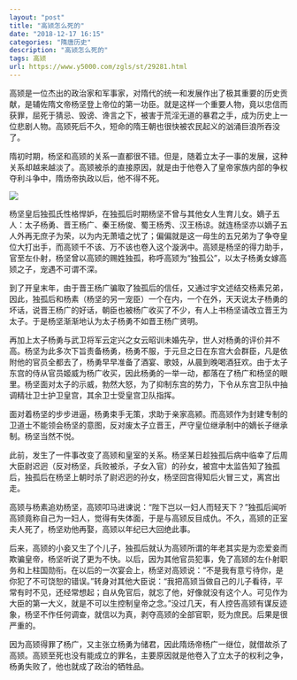 ```yaml
---
layout: "post"
title: "高颎怎么死的"
date: "2018-12-17 16:15"
categories: "隋唐历史"
description: "高颎怎么死的"
tags: 高颎
url: https://www.y5000.com/zgls/st/29281.html
---
```






高颎是一位杰出的政治家和军事家，对隋代的统一和发展作出了极其重要的历史贡献，是辅佐隋文帝杨坚登上帝位的第一功臣。就是这样一个重要人物，竟以忠信而获罪，屈死于猜忌、毁谤、谗言之下，被害于荒淫无道的暴君之手，成为历史上一位悲剧人物。高颎死后不久，短命的隋王朝也很快被农民起义的汹涌巨浪所吞没了。

隋初时期，杨坚和高颎的关系一直都很不错。但是，随着立太子一事的发展，这种关系却越来越淡了。高颎被杀的直接原因，就是由于他卷入了皇帝家族内部的争权夺利斗争中，隋炀帝执政以后，他不得不死。

![](https://img.y5000.com/uploads/allimg/180315/8-1P3151A9393F.jpg)

杨坚皇后独孤氏性格悍妒，在独孤后时期杨坚不曾与其他女人生育儿女。嫡子五人：太子杨勇、晋王杨广、秦王杨俊、蜀王杨秀、汉王杨谅。就连杨坚亦以嫡子五人外再无庶子为荣，以为内无萧墙之忧了；偏偏就是这一母生的五兄弟为了争夺皇位大打出手，而高颎千不该、万不该也卷入这个漩涡中。高颎是杨坚的得力助手，官至左仆射，杨坚曾以高颎的赐姓独孤，称呼高颎为“独孤公”，以太子杨勇女嫁高颎之子，宠遇不可谓不深。

到了开皇末年，由于晋王杨广骗取了独孤后的信任，又通过宇文述结交杨素兄弟，因此，独孤后和杨素（杨坚的另一宠臣）一个在内，一个在外，天天说太子杨勇的坏话，说晋王杨广的好话，朝臣也被杨广收买了不少，有人上书杨坚请改立晋王为太子。于是杨坚渐渐地认为太子杨勇不如晋王杨广贤明。

再加上太子杨勇与武卫将军云定兴之女云昭训未婚先孕，世人对杨勇的评价并不高。杨坚为此多次下旨责备杨勇，杨勇不服，于元旦之日在东宫大会群臣，凡是依附他的官员全都去了，杨勇早早准备了酒宴、歌妓，从晨到晚喝酒狂欢。由于太子东宫的侍从官员姬威为杨广收买，因此杨勇的一举一动，都落在了杨广和杨坚的眼里。杨坚面对太子的示威，勃然大怒，为了抑制东宫的势力，下令从东宫卫队中抽调精壮卫士护卫皇宫，其余卫士受皇宫卫队指挥。

面对着杨坚的步步进逼，杨勇束手无策，求助于亲家高颍。而高颎作为封建专制的卫道士不能领会杨坚的意图，反对废太子立晋王，严守皇位继承制中的嫡长子继承制。杨坚当然不悦。

此前，发生了一件事改变了高颎和皇室的关系。杨坚某日趁独孤后病中临幸了后周大臣尉迟迥（反对杨坚，兵败被杀，子女入官）的孙女，被宫中太监告知了独孤后，独孤后在杨坚上朝时杀了尉迟迥的孙女，杨坚回宫得知后火冒三丈，离宫出走。

高颎与杨素追劝杨坚，高颎叩马进谏说：“陛下岂以一妇人而轻天下？”独孤后闻听高颎竟称自己为一妇人，觉得有失体面，于是与高颎反目成仇。不久，高颎的正室夫人死了，杨坚劝他再娶，高颎以年纪已大回绝此事。

后来，高颎的小妾又生了个儿子，独孤后就认为高颎所谓的年老其实是为恋爱妾而欺骗皇帝，杨坚听说了更为不快。以后，因为其他官员犯事，免了高颎的左仆射职务和上柱国勋衔。在以后的一次宴会上，杨坚对高颎说：“不是我有意亏待你，是你犯了不可饶恕的错误。”转身对其他大臣说：“我把高颎当做自己的儿子看待，平常有时不见，还经常想起；自从免官后，就忘了他，好像就没有这个人。可见作为大臣的第一大义，就是不可以生控制皇帝之念。”没过几天，有人控告高颎有谋反迹象，杨坚不作任何调查，就信以为真，剥夺高颎的全部官职，贬为庶民。后果是很严重的。

因为高颎得罪了杨广，又主张立杨勇为储君，因此隋炀帝杨广一继位，就借故杀了高颎。高颎至死也没有能成立的罪名，主要原因就是他卷入了立太子的权利之争，杨勇失败了，他也就成了政治的牺牲品。
